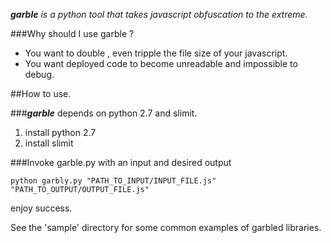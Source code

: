 _**garble** is a python tool that takes javascript obfuscation to the extreme._

###Why should I use garble ?
- You want to double , even tripple the file size of your javascript.
- You want deployed code to become unreadable and impossible to debug.

##How to use.

###_**garble**_ depends on python 2.7 and slimit.

1. install python 2.7
2. install slimit

###Invoke garble.py with an input and desired output
```
python garbly.py "PATH_TO_INPUT/INPUT_FILE.js" "PATH_TO_OUTPUT/OUTPUT_FILE.js"
```

enjoy success.

See the 'sample' directory for some common examples of garbled libraries.